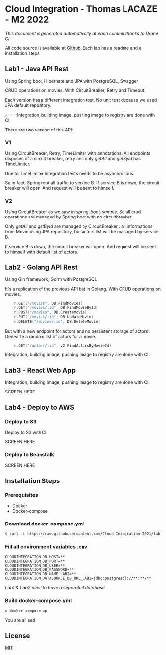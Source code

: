 # Cloud Integration - Thomas LACAZE - M2 2022
*This document is generated automatically at each commit thanks to Drone CI*

All code source is available at [Github](https://github.com/Cloud-Integration-2021). Each lab has a readme and a installation steps

## Lab1 - Java API Rest
Using Spring boot, Hibernate and JPA with PostgreSQL, Swagger

CRUD operations on movies. With CircuitBreaker, Retry and Timeout. 

Each version has a different integration test. No unit test decause we used JPA default repository.

------Integration, building image, pushing image to registry are done with CI.  


There are two version of this API:

### V1
Using CircuitBreaker, Retry, TimeLimiter with annotations. All endpoints disposes of a circuit breaker, retry and only *getAll* and *getById* has TimeLimiter.

Due to TimeLimiter integration tests needs to be asynchronous.

So in fact, Spring root all traffic to service B. If service B is down, the circuit breaker will open. And request will be sent to himself.

### V2

Using CircuitBreaker as we saw in *spring-boot-sample*. So all crud operations are managed by Spring boot with no circuitbreaker.

Only *getAll* and *getById* are managed by CircuitBreaker : all informations from Movie using JPA repository, but actors list will be managed by service B. 

If service B is down, the circuit breaker will open. And request will be sent to himself with default list of actors. 


## Lab2 - Golang API Rest
Using Gin framework, Gorm with PostgreSQL

It's a replication of the previous API but in Golang. With CRUD operations on movies.

```go
	r.GET("/movies", DB.FindMovies)
	r.GET("/movies/:id", DB.FindMovieById)
	r.POST("/movies", DB.CreateMovie)
	r.PUT("/movies/:id", DB.UpdateMovie)
	r.DELETE("/movies/:id", DB.DeleteMovie)
```

But with a new endpoint for actors and no persistent storage of actors : Genearte a random list of actors for a movie.

```go
	r.GET("/actors/:id", v2.FindActorsByMovieId)
```

Integration, building image, pushing image to registry are done with CI.  

## Lab3 - React Web App


Integration, building image, pushing image to registry are done with CI.  

SCREEN HERE

## Lab4 - Deploy to AWS
### Deploy to S3

Deploy to S3 with CI.

SCREEN HERE

### Deploy to Beanstalk

SCREEN HERE

## Installation Steps

### Prerequisites
* Docker
* Docker-compose

### Download docker-compose.yml

```bash
$ curl -L https://raw.githubusercontent.com/Cloud-Integration-2021/lab-4/master/docker-compose.yml > docker-compose.yml
```

### Fill all environment variables .env

```
CLOUDINTEGRATION_DB_HOST=**
CLOUDINTEGRATION_DB_PORT=**
CLOUDINTEGRATION_DB_USER=**
CLOUDINTEGRATION_DB_PASSWORD=**
CLOUDINTEGRATION_DB_NAME_LAB2=**
CLOUDINTEGRATION_DATASOURCE_DB_URL_LAB1=jdbc:postgresql://**:**/**
```
*Lab1 & Lab2 need to have a separated database*


### Build docker-compose.yml

```bash
$ docker-compose up
```

You are all set!

## License
<a href="https://github.com/Cloud-Integration-2021/docs/blob/master/LICENSE">MIT</a>